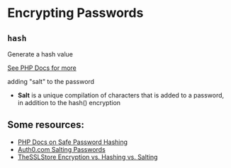 # Encrypting Passwords

##  `hash`

Generate a hash value

[See PHP Docs for more](https://www.php.net/manual/en/function.hash.php)

adding "salt" to the password
- **Salt** is a unique compilation of characters that is added to a password, in addition to the hash() encryption

## Some resources:
- [PHP Docs on Safe Password Hashing](https://www.php.net/manual/en/faq.passwords.php)
- [Auth0.com Salting Passwords](https://auth0.com/blog/adding-salt-to-hashing-a-better-way-to-store-passwords/)
- [TheSSLStore Encryption vs. Hashing vs. Salting](https://www.thesslstore.com/blog/difference-encryption-hashing-salting/)